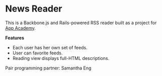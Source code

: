 # News Reader

This is a Backbone.js and Rails-powered RSS reader
built as a project for [App Academy](http://appacademy.io).

**Features**

- Each user has her own set of feeds.
- User can favorite feeds.
- Reading view displays full-HTML descriptions.

Pair programming partner: Samantha Eng
